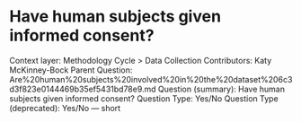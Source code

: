 # Have human subjects given informed consent?

Context layer: Methodology Cycle > Data Collection
Contributors: Katy McKinney-Bock
Parent Question: Are%20human%20subjects%20involved%20in%20the%20dataset%206c3d3f823e0144469b35ef5431bd78e9.md
Question (summary): Have human subjects given informed consent?
Question Type: Yes/No
Question Type (deprecated): Yes/No — short
